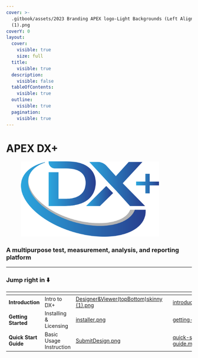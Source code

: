 ```yaml
---
cover: >-
  .gitbook/assets/2023 Branding APEX logo-Light Backgrounds (Left Aligned)
  (1).png
coverY: 0
layout:
  cover:
    visible: true
    size: full
  title:
    visible: true
  description:
    visible: false
  tableOfContents:
    visible: true
  outline:
    visible: true
  pagination:
    visible: true
---
```


# APEX DX+

<div align="left"><figure><img src=".gitbook/assets/DX+_blue@300x.png" alt="" width="375"><figcaption></figcaption></figure></div>

### A multipurpose test, measurement, analysis, and reporting platform

***

### Jump right in ⬇️

<table data-view="cards"><thead><tr><th></th><th></th><th data-hidden data-card-cover data-type="files"></th><th data-hidden></th><th data-hidden data-card-target data-type="content-ref"></th></tr></thead><tbody><tr><td><strong>Introduction</strong></td><td>Intro to DX+</td><td><a href=".gitbook/assets/Designer&#x26;Viewer(topBottom)skinny (1).png">Designer&#x26;Viewer(topBottom)skinny (1).png</a></td><td></td><td><a href="dx+-overview/introduction.md">introduction.md</a></td></tr><tr><td><strong>Getting Started</strong></td><td>Installing &#x26; Licensing</td><td><a href=".gitbook/assets/installer.png">installer.png</a></td><td></td><td><a href="getting-started/">getting-started</a></td></tr><tr><td><strong>Quick Start Guide</strong></td><td>Basic Usage Instruction</td><td><a href=".gitbook/assets/SubmitDesign.png">SubmitDesign.png</a></td><td></td><td><a href="getting-started/quick-start-guide.md">quick-start-guide.md</a></td></tr></tbody></table>
